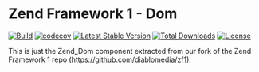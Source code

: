 # Zend Framework 1 - Dom

[![Build](https://github.com/diablomedia/zf1-dom/workflows/Build/badge.svg?event=push)](https://github.com/diablomedia/zf1-dom/actions?query=workflow%3ABuild+event%3Apush)
[![codecov](https://codecov.io/gh/diablomedia/zf1-dom/branch/master/graph/badge.svg)](https://codecov.io/gh/diablomedia/zf1-dom)
[![Latest Stable Version](https://poser.pugx.org/diablomedia/zendframework1-dom/v/stable)](https://packagist.org/packages/diablomedia/zendframework1-dom)
[![Total Downloads](https://poser.pugx.org/diablomedia/zendframework1-dom/downloads)](https://packagist.org/packages/diablomedia/zendframework1-dom)
[![License](https://poser.pugx.org/diablomedia/zendframework1-dom/license)](https://packagist.org/packages/diablomedia/zendframework1-dom)

This is just the Zend_Dom component extracted from our fork of the Zend Framework 1 repo (https://github.com/diablomedia/zf1).
